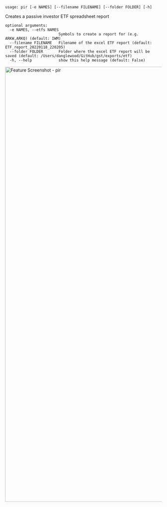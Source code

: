 ```
usage: pir [-e NAMES] [--filename FILENAME] [--folder FOLDER] [-h]
```

Creates a passive investor ETF spreadsheet report

```
optional arguments:
  -e NAMES, --etfs NAMES
                        Symbols to create a report for (e.g. ARKW,ARKQ) (default: IWM)
  --filename FILENAME   Filename of the excel ETF report (default: ETF_report_20220118_220205)
  --folder FOLDER       Folder where the excel ETF report will be saved (default: /Users/danglewood/GitHub/gst/exports/etf)
  -h, --help            show this help message (default: False)
```

<img width="1400" alt="Feature Screenshot - pir" src="https://user-images.githubusercontent.com/85772166/142276823-fcef2a41-9746-424c-bd48-3094f438528a.png">
